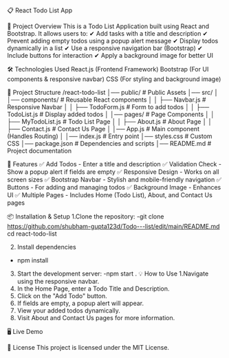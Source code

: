 📋 React Todo List App

🚀 Project Overview
This is a Todo List Application built using React and Bootstrap. It allows users to:
✔ Add tasks with a title and description
✔ Prevent adding empty todos using a popup alert message
✔ Display todos dynamically in a list
✔ Use a responsive navigation bar (Bootstrap)
✔ Include buttons for interaction
✔ Apply a background image for better UI

🛠 Technologies Used
React.js (Frontend Framework)
Bootstrap (For UI components & responsive navbar)
CSS (For styling and background image)

📂 Project Structure
/react-todo-list
│── public/                # Public Assets
│── src/
│   │── components/        # Reusable React components
│   │   ├── Navbar.js      # Responsive Navbar
│   │   ├── TodoForm.js    # Form to add todos
│   │   ├── TodoList.js    # Display added todos
│   │── pages/             # Page Components
│   │   ├── MyTodoList.js        # Todo List Page
│   │   ├── About.js       # About Page
│   │   ├── Contact.js     # Contact Us Page
│   │── App.js             # Main component (Handles Routing)
│   │── index.js           # Entry point
│── styles.css             # Custom CSS
│── package.json           # Dependencies and scripts
│── README.md              # Project documentation

🎯 Features
✅ Add Todos - Enter a title and description
✅ Validation Check - Show a popup alert if fields are empty
✅ Responsive Design - Works on all screen sizes
✅ Bootstrap Navbar - Stylish and mobile-friendly navigation
✅ Buttons - For adding and managing todos
✅ Background Image - Enhances UI
✅ Multiple Pages - Includes Home (Todo List), About, and Contact Us pages

📦 Installation & Setup
1.Clone the repository:
-git clone https://github.com/shubham-gupta123d/Todo---list/edit/main/README.md
cd react-todo-list

2. Install dependencies
- npm install

3. Start the development server:
 -npm start
.
💡 How to Use
1.Navigate using the responsive navbar.
2. In the Home Page, enter a Todo Title and Description.
3. Click on the "Add Todo" button.
4. If fields are empty, a popup alert will appear.
5. View your added todos dynamically.
6. Visit About and Contact Us pages for more information.

🖥 Live Demo


📜 License
This project is licensed under the MIT License.



